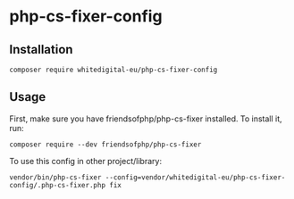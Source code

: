 # php-cs-fixer-config

Installation
---

```shell
composer require whitedigital-eu/php-cs-fixer-config
```

Usage
---

First, make sure you have friendsofphp/php-cs-fixer installed. To install it, run:
```shell
composer require --dev friendsofphp/php-cs-fixer
```

To use this config in other project/library:


```shell
vendor/bin/php-cs-fixer --config=vendor/whitedigital-eu/php-cs-fixer-config/.php-cs-fixer.php fix
```
